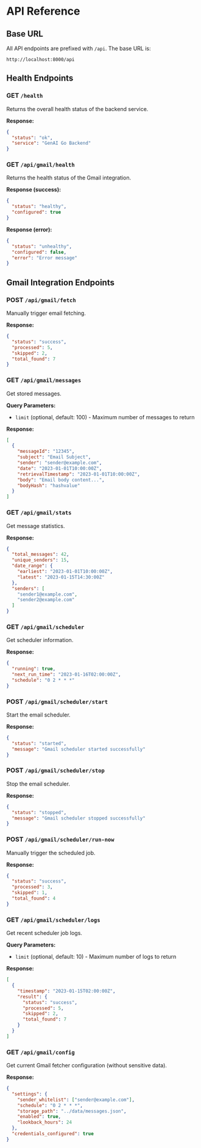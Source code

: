 # API Reference

## Base URL

All API endpoints are prefixed with `/api`. The base URL is:
```
http://localhost:8000/api
```

## Health Endpoints

### GET `/health`

Returns the overall health status of the backend service.

**Response:**
```json
{
  "status": "ok",
  "service": "GenAI Go Backend"
}
```

### GET `/api/gmail/health`

Returns the health status of the Gmail integration.

**Response (success):**
```json
{
  "status": "healthy",
  "configured": true
}
```

**Response (error):**
```json
{
  "status": "unhealthy",
  "configured": false,
  "error": "Error message"
}
```

## Gmail Integration Endpoints

### POST `/api/gmail/fetch`

Manually trigger email fetching.

**Response:**
```json
{
  "status": "success",
  "processed": 5,
  "skipped": 2,
  "total_found": 7
}
```

### GET `/api/gmail/messages`

Get stored messages.

**Query Parameters:**
- `limit` (optional, default: 100) - Maximum number of messages to return

**Response:**
```json
[
  {
    "messageId": "12345",
    "subject": "Email Subject",
    "sender": "sender@example.com",
    "date": "2023-01-01T10:00:00Z",
    "retrievalTimestamp": "2023-01-01T10:00:00Z",
    "body": "Email body content...",
    "bodyHash": "hashvalue"
  }
]
```

### GET `/api/gmail/stats`

Get message statistics.

**Response:**
```json
{
  "total_messages": 42,
  "unique_senders": 15,
  "date_range": {
    "earliest": "2023-01-01T10:00:00Z",
    "latest": "2023-01-15T14:30:00Z"
  },
  "senders": [
    "sender1@example.com",
    "sender2@example.com"
  ]
}
```

### GET `/api/gmail/scheduler`

Get scheduler information.

**Response:**
```json
{
  "running": true,
  "next_run_time": "2023-01-16T02:00:00Z",
  "schedule": "0 2 * * *"
}
```

### POST `/api/gmail/scheduler/start`

Start the email scheduler.

**Response:**
```json
{
  "status": "started",
  "message": "Gmail scheduler started successfully"
}
```

### POST `/api/gmail/scheduler/stop`

Stop the email scheduler.

**Response:**
```json
{
  "status": "stopped",
  "message": "Gmail scheduler stopped successfully"
}
```

### POST `/api/gmail/scheduler/run-now`

Manually trigger the scheduled job.

**Response:**
```json
{
  "status": "success",
  "processed": 3,
  "skipped": 1,
  "total_found": 4
}
```

### GET `/api/gmail/scheduler/logs`

Get recent scheduler job logs.

**Query Parameters:**
- `limit` (optional, default: 10) - Maximum number of logs to return

**Response:**
```json
[
  {
    "timestamp": "2023-01-15T02:00:00Z",
    "result": {
      "status": "success",
      "processed": 5,
      "skipped": 2,
      "total_found": 7
    }
  }
]
```

### GET `/api/gmail/config`

Get current Gmail fetcher configuration (without sensitive data).

**Response:**
```json
{
  "settings": {
    "sender_whitelist": ["sender@example.com"],
    "schedule": "0 2 * * *",
    "storage_path": "../data/messages.json",
    "enabled": true,
    "lookback_hours": 24
  },
  "credentials_configured": true
}
```
